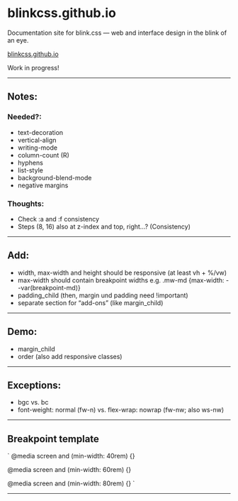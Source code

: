 # blinkcss.github.io

Documentation site for blink.css — web and interface design in the blink of an eye.

[blinkcss.github.io](https://blinkcss.github.io)

Work in progress!

---

## Notes:

### Needed?:

- text-decoration
- vertical-align
- writing-mode
- column-count (R)
- hyphens
- list-style
- background-blend-mode
- negative margins

### Thoughts:

- Check :a and :f consistency 
- Steps (8, 16) also at z-index and top, right…? (Consistency)

---

## Add: 

- width, max-width and height should be responsive (at least vh + %/vw)
- max-width should contain breakpoint widths e.g. .mw-md {max-width: --var(breakpoint-md)}
- padding_child (then, margin und padding need !important)
- separate section for “add-ons” (like margin_child)

---

## Demo:

- margin_child
- order (also add responsive classes)

---

## Exceptions:

- bgc vs. bc 
- font-weight: normal (fw-n) vs. flex-wrap: nowrap (fw-nw; also ws-nw)

---

## Breakpoint template

`
@media screen and (min-width: 40rem) {}

@media screen and (min-width: 60rem) {}

@media screen and (min-width: 80rem) {}
`


---
